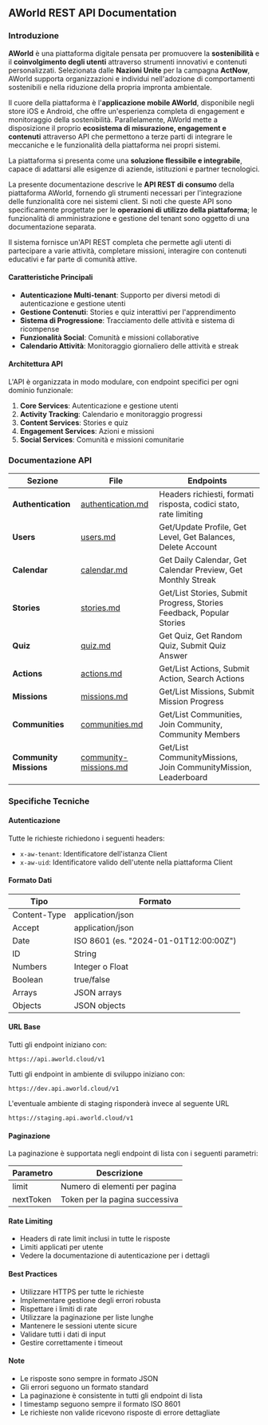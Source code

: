 ## AWorld REST API Documentation

### Introduzione

**AWorld** è una piattaforma digitale pensata per promuovere la **sostenibilità** e il **coinvolgimento degli utenti** attraverso strumenti innovativi e contenuti personalizzati. Selezionata dalle **Nazioni Unite** per la campagna **ActNow**, AWorld supporta organizzazioni e individui nell'adozione di comportamenti sostenibili e nella riduzione della propria impronta ambientale.

Il cuore della piattaforma è l'**applicazione mobile AWorld**, disponibile negli store iOS e Android, che offre un'esperienza completa di engagement e monitoraggio della sostenibilità. Parallelamente, AWorld mette a disposizione il proprio **ecosistema di misurazione, engagement e contenuti** attraverso API che permettono a terze parti di integrare le meccaniche e le funzionalità della piattaforma nei propri sistemi.

La piattaforma si presenta come una **soluzione flessibile e integrabile**, capace di adattarsi alle esigenze di aziende, istituzioni e partner tecnologici.

La presente documentazione descrive le **API REST di consumo** della piattaforma AWorld, fornendo gli strumenti necessari per l'integrazione delle funzionalità core nei sistemi client. Si noti che queste API sono specificamente progettate per le **operazioni di utilizzo della piattaforma**; le funzionalità di amministrazione e gestione del tenant sono oggetto di una documentazione separata.

Il sistema fornisce un'API REST completa che permette agli utenti di partecipare a varie attività, completare missioni, interagire con contenuti educativi e far parte di comunità attive.

#### Caratteristiche Principali

- **Autenticazione Multi-tenant**: Supporto per diversi metodi di autenticazione e gestione utenti
- **Gestione Contenuti**: Stories e quiz interattivi per l'apprendimento
- **Sistema di Progressione**: Tracciamento delle attività e sistema di ricompense
- **Funzionalità Social**: Comunità e missioni collaborative
- **Calendario Attività**: Monitoraggio giornaliero delle attività e streak

#### Architettura API

L'API è organizzata in modo modulare, con endpoint specifici per ogni dominio funzionale:

1. **Core Services**: Autenticazione e gestione utenti
2. **Activity Tracking**: Calendario e monitoraggio progressi
3. **Content Services**: Stories e quiz
4. **Engagement Services**: Azioni e missioni
5. **Social Services**: Comunità e missioni comunitarie

### Documentazione API

| Sezione                | File                                                     | Endpoints                                                            |
| ---------------------- | -------------------------------------------------------- | -------------------------------------------------------------------- |
| **Authentication**     | [authentication.md](./docs/01-authentication.md)         | Headers richiesti, formati risposta, codici stato, rate limiting     |
| **Users**              | [users.md](./docs/02-users.md)                           | Get/Update Profile, Get Level, Get Balances, Delete Account          |
| **Calendar**           | [calendar.md](./docs/03-calendar.md)                     | Get Daily Calendar, Get Calendar Preview, Get Monthly Streak         |
| **Stories**            | [stories.md](./docs/04-stories.md)                       | Get/List Stories, Submit Progress, Stories Feedback, Popular Stories |
| **Quiz**               | [quiz.md](./docs/05-quiz.md)                             | Get Quiz, Get Random Quiz, Submit Quiz Answer                        |
| **Actions**            | [actions.md](./docs/06-actions.md)                       | Get/List Actions, Submit Action, Search Actions                      |
| **Missions**           | [missions.md](./docs/07-missions.md)                     | Get/List Missions, Submit Mission Progress                           |
| **Communities**        | [communities.md](./docs/08-communities.md)               | Get/List Communities, Join Community, Community Members              |
| **Community Missions** | [community-missions.md](./docs/09-community-missions.md) | Get/List CommunityMissions, Join CommunityMission, Leaderboard       |

### Specifiche Tecniche

#### Autenticazione
Tutte le richieste richiedono i seguenti headers:
- `x-aw-tenant`: Identificatore dell'istanza Client
- `x-aw-uid`: Identificatore valido dell'utente nella piattaforma Client

#### Formato Dati
| Tipo         | Formato                               |
| ------------ | ------------------------------------- |
| Content-Type | application/json                      |
| Accept       | application/json                      |
| Date         | ISO 8601 (es. "2024-01-01T12:00:00Z") |
| ID           | String                                |
| Numbers      | Integer o Float                       |
| Boolean      | true/false                            |
| Arrays       | JSON arrays                           |
| Objects      | JSON objects                          |

#### URL Base
Tutti gli endpoint iniziano con:
```
https://api.aworld.cloud/v1
```

Tutti gli endpoint in ambiente di sviluppo iniziano con:
```
https://dev.api.aworld.cloud/v1
```

L'eventuale ambiente di staging risponderà invece al seguente URL
```
https://staging.api.aworld.cloud/v1
```

#### Paginazione
La paginazione è supportata negli endpoint di lista con i seguenti parametri:

| Parametro | Descrizione                    |
| --------- | ------------------------------ |
| limit     | Numero di elementi per pagina  |
| nextToken | Token per la pagina successiva |

#### Rate Limiting
- Headers di rate limit inclusi in tutte le risposte
- Limiti applicati per utente
- Vedere la documentazione di autenticazione per i dettagli

#### Best Practices
- Utilizzare HTTPS per tutte le richieste
- Implementare gestione degli errori robusta
- Rispettare i limiti di rate
- Utilizzare la paginazione per liste lunghe
- Mantenere le sessioni utente sicure
- Validare tutti i dati di input
- Gestire correttamente i timeout

#### Note
- Le risposte sono sempre in formato JSON
- Gli errori seguono un formato standard
- La paginazione è consistente in tutti gli endpoint di lista
- I timestamp seguono sempre il formato ISO 8601
- Le richieste non valide ricevono risposte di errore dettagliate

